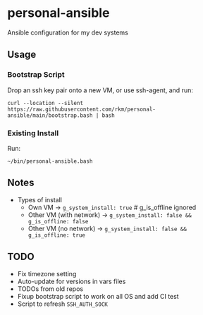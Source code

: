 # personal-ansible

Ansible configuration for my dev systems

## Usage

### Bootstrap Script

Drop an ssh key pair onto a new VM, or use ssh-agent, and run:

```console
curl --location --silent https://raw.githubusercontent.com/rkm/personal-ansible/main/bootstrap.bash | bash
```

### Existing Install

Run:

```console
~/bin/personal-ansible.bash
```

## Notes

-   Types of install
    -   Own VM -> `g_system_install: true` # g_is_offline ignored
    -   Other VM (with network) ->
        `g_system_install: false && g_is_offline: false`
    -   Other VM (no network) -> `g_system_install: false && g_is_offline: true`

## TODO

-   Fix timezone setting
-   Auto-update for versions in vars files
-   TODOs from old repos
-   Fixup bootstrap script to work on all OS and add CI test
-   Script to refresh `SSH_AUTH_SOCK`

